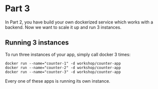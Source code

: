 # Part 3

In Part 2, you have build your own dockerized service which works with a backend. Now we want to scale it up and run 3 instances.

## Running 3 instances

To run three instances of your app, simply call docker 3 times:

```
docker run --name="counter-1" -d workshop/counter-app
docker run --name="counter-2" -d workshop/counter-app
docker run --name="counter-3" -d workshop/counter-app
```

Every one of these apps is running its own instance.